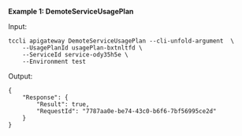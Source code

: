 **Example 1: DemoteServiceUsagePlan**



Input: 

```
tccli apigateway DemoteServiceUsagePlan --cli-unfold-argument  \
    --UsagePlanId usagePlan-bxtnltfd \
    --ServiceId service-ody35h5e \
    --Environment test
```

Output: 
```
{
    "Response": {
        "Result": true,
        "RequestId": "7787aa0e-be74-43c0-b6f6-7bf56995ce2d"
    }
}
```

